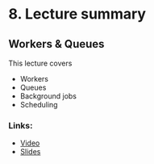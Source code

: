 # 8. Lecture summary

## Workers & Queues

This lecture covers
- Workers
- Queues
- Background jobs
- Scheduling
 

### Links:
- [Video](https://youtu.be/6zi2ST4ATy0)
- [Slides](https://github.com/strvcom/nodejs-nights-2018/blob/master/lectures/08-workers-security/Node.js%20Nights%20%E2%80%93%20Workers%20%26%20Queues.pdf)
